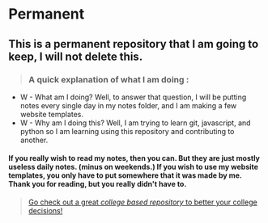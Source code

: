 # Permanent
## This is a permanent repository that I am going to keep, I will not delete this.

>### A quick explanation of what I am doing :
* W - What am I doing? Well, to answer that question, I will be putting notes every single day in my notes folder, and I am making a few website templates.
* W - Why am I doing this? Well, I am trying to learn git, javascript, and python so I am learning using this repository and contributing to another.

#### If you really wish to read my notes, then you can. But they are just mostly useless daily notes. (minus on weekends.) If you wish to use my website templates, you only have to put somewhere that it was made by me. Thank you for reading, but you really didn't have to.

>[Go check out a great _college based repository_ to better your college decisions!](https://github.com/jun3rd/college)
